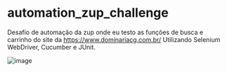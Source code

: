 # automation_zup_challenge
Desafio de automação da zup onde eu testo as funções de busca e carrinho do site da https://www.dominariacg.com.br/
Utilizando Selenium WebDriver, Cucumber e JUnit.

![image](https://user-images.githubusercontent.com/102734845/177330602-c89a6884-ffc7-438c-afef-6f19f35cea0d.png)
